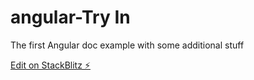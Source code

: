 # angular-Try In
The first Angular doc example with some additional stuff 

[Edit on StackBlitz ⚡️](https://stackblitz.com/edit/angular-trfhmv-x6f3sx)
